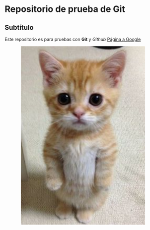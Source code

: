 # Repositorio de prueba de Git

## Subtítulo

Este repositorio es para pruebas con **Git** y *Github*
[Página a Google](www.google.com)

<p align="center">
  <img src="gato.jpg" width="400px" alt="Gatinho">
</p>

